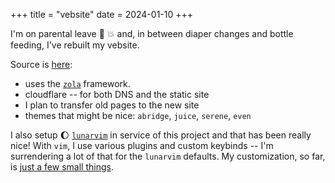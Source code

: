 +++
title = "vebsite"
date = 2024-01-10
+++

I'm on parental leave :baby: :boom:
and, in between diaper changes and bottle feeding,
I've rebuilt my vebsite.

Source is [here](https://github.com/yosemitebandit/vebsite/tree/zola):
- uses the [`zola`](https://www.getzola.org/) framework.
- cloudflare -- for both DNS and the static site
- I plan to transfer old pages to the new site
- themes that might be nice: `abridge`, `juice`, `serene`, `even`

I also setup :moon: [`lunarvim`](https://www.lunarvim.org/) in service of this project
and that has been really nice!
With `vim`, I use various plugins and custom keybinds --
I'm surrendering a lot of that for the `lunarvim` defaults.
My customization, so far, is [just a few small things](https://github.com/yosemitebandit/dotdotdot/blob/b89a66fcad6d762724ff759a069ee398c1302d4a/lvim-config.lua).
